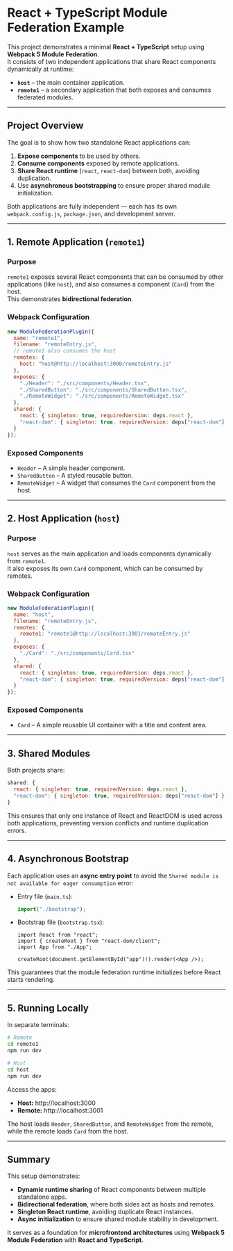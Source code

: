 # React + TypeScript Module Federation Example

This project demonstrates a minimal **React + TypeScript** setup using **Webpack 5 Module Federation**.  
It consists of two independent applications that share React components dynamically at runtime:

- **`host`** – the main container application.  
- **`remote1`** – a secondary application that both exposes and consumes federated modules.

---

## Project Overview

The goal is to show how two standalone React applications can:

1. **Expose components** to be used by others.
2. **Consume components** exposed by remote applications.
3. **Share React runtime** (`react`, `react-dom`) between both, avoiding duplication.
4. Use **asynchronous bootstrapping** to ensure proper shared module initialization.

Both applications are fully independent — each has its own `webpack.config.js`, `package.json`, and development server.

---

## 1. Remote Application (`remote1`)

### Purpose
`remote1` exposes several React components that can be consumed by other applications (like `host`), and also consumes a component (`Card`) from the host.  
This demonstrates **bidirectional federation**.

### Webpack Configuration
```js
new ModuleFederationPlugin({
  name: "remote1",
  filename: "remoteEntry.js",
  // remote1 also consumes the host
  remotes: {
    host: "host@http://localhost:3000/remoteEntry.js"
  },
  exposes: {
    "./Header": "./src/components/Header.tsx",
    "./SharedButton": "./src/components/SharedButton.tsx",
    "./RemoteWidget": "./src/components/RemoteWidget.tsx"
  },
  shared: {
    react: { singleton: true, requiredVersion: deps.react },
    "react-dom": { singleton: true, requiredVersion: deps["react-dom"] }
  }
});
```

### Exposed Components
- `Header` – A simple header component.
- `SharedButton` – A styled reusable button.
- `RemoteWidget` – A widget that consumes the `Card` component from the host.

---

## 2. Host Application (`host`)

### Purpose
`host` serves as the main application and loads components dynamically from `remote1`.  
It also exposes its own `Card` component, which can be consumed by remotes.

### Webpack Configuration
```js
new ModuleFederationPlugin({
  name: "host",
  filename: "remoteEntry.js",
  remotes: {
    remote1: "remote1@http://localhost:3001/remoteEntry.js"
  },
  exposes: {
    "./Card": "./src/components/Card.tsx"
  },
  shared: {
    react: { singleton: true, requiredVersion: deps.react },
    "react-dom": { singleton: true, requiredVersion: deps["react-dom"] }
  }
});
```

### Exposed Components
- `Card` – A simple reusable UI container with a title and content area.

---

## 3. Shared Modules

Both projects share:
```js
shared: {
  react: { singleton: true, requiredVersion: deps.react },
  "react-dom": { singleton: true, requiredVersion: deps["react-dom"] }
}
```

This ensures that only one instance of React and ReactDOM is used across both applications, preventing version conflicts and runtime duplication errors.

---

## 4. Asynchronous Bootstrap

Each application uses an **async entry point** to avoid the `Shared module is not available for eager consumption` error:

- Entry file (`main.ts`):
  ```ts
  import("./bootstrap");
  ```

- Bootstrap file (`bootstrap.tsx`):
  ```tsx
  import React from "react";
  import { createRoot } from "react-dom/client";
  import App from "./App";

  createRoot(document.getElementById("app")!).render(<App />);
  ```

This guarantees that the module federation runtime initializes before React starts rendering.

---

## 5. Running Locally

In separate terminals:

```bash
# Remote
cd remote1
npm run dev

# Host
cd host
npm run dev
```

Access the apps:
- **Host:** http://localhost:3000  
- **Remote:** http://localhost:3001  

The host loads `Header`, `SharedButton`, and `RemoteWidget` from the remote, while the remote loads `Card` from the host.

---

## Summary

This setup demonstrates:

- **Dynamic runtime sharing** of React components between multiple standalone apps.
- **Bidirectional federation**, where both sides act as hosts and remotes.
- **Singleton React runtime**, avoiding duplicate React instances.
- **Async initialization** to ensure shared module stability in development.

It serves as a foundation for **microfrontend architectures** using **Webpack 5 Module Federation** with **React and TypeScript**.